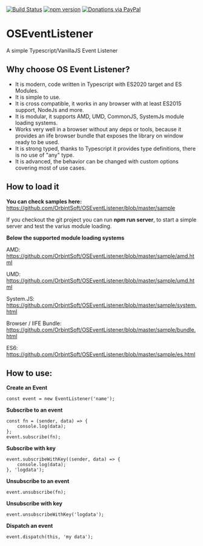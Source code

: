 [![Build Status](https://dev.azure.com/orbintsoft/OSEventListener/_apis/build/status/OrbintSoft.OSEventListener?branchName=master)](https://dev.azure.com/orbintsoft/OSEventListener/_build/latest?definitionId=6&branchName=master)
[![npm version](https://badge.fury.io/js/oseventlistener.svg)](https://badge.fury.io/js/oseventlistener)
[![Donations via PayPal](https://img.shields.io/badge/Donations-via%20Paypal-blue.svg)](https://www.paypal.me/OrbintSoft)

# OSEventListener
A simple Typescript/VanillaJS Event Listener


## Why choose OS Event Listener?

- It is modern, code written in Typescript with ES2020 target and ES Modules.
- It is simple to use.
- It is cross compatible, it works in any browser with at least ES2015 support, NodeJs and more.
- It is modular, it supports AMD, UMD, CommonJS, SystemJs module loading systems.
- Works very well in a browser without any deps or tools, because it provides an iife browser bundle that exposes the library on window ready to be used.
- It is strong typed, thanks to Typescript it provides type definitions, there is no use of "any" type.
- It is advanced, the behavior can be changed with custom options covering most of use cases.

## How to load it

**You can check samples here:**
https://github.com/OrbintSoft/OSEventListener/blob/master/sample

If you checkout the git project you can run **npm run server**, to start a simple server and test the varius module loading.

**Below the supported module loading systems**

AMD: https://github.com/OrbintSoft/OSEventListener/blob/master/sample/amd.html

UMD: https://github.com/OrbintSoft/OSEventListener/blob/master/sample/umd.html

System.JS: https://github.com/OrbintSoft/OSEventListener/blob/master/sample/system.html

Browser / IIFE Bundle: https://github.com/OrbintSoft/OSEventListener/blob/master/sample/bundle.html

ES6: https://github.com/OrbintSoft/OSEventListener/blob/master/sample/es.html

## How to use:

**Create an Event**
```
const event = new EventListener('name');
```

**Subscribe to an event**
```
const fn = (sender, data) => {
	console.log(data);
};
event.subscribe(fn);
```

**Subscribe with key**
```
event.subscribeWithKey((sender, data) => {
	console.log(data);
}, 'logdata');
```

**Unsubscribe to an event**
```
event.unsubscribe(fn);
```

**Unsubscribe with key**
```
event.unsubscribeWithKey('logdata');
```

**Dispatch an event**
```
event.dispatch(this, 'my data');
```